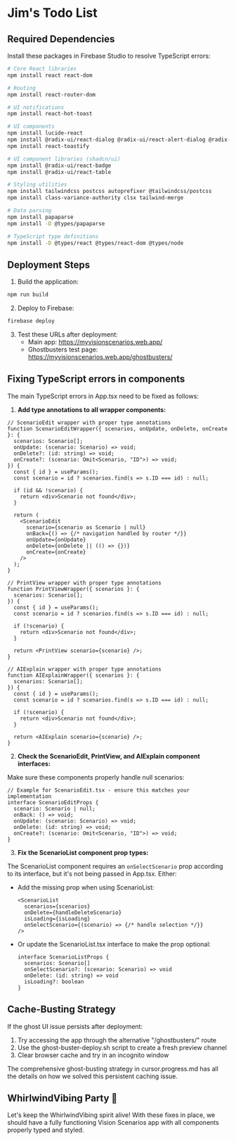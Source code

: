 # Jim's Todo List

## Required Dependencies

Install these packages in Firebase Studio to resolve TypeScript errors:

```bash
# Core React libraries
npm install react react-dom

# Routing
npm install react-router-dom

# UI notifications
npm install react-hot-toast

# UI components
npm install lucide-react 
npm install @radix-ui/react-dialog @radix-ui/react-alert-dialog @radix-ui/react-tabs @radix-ui/react-toast
npm install react-toastify

# UI component libraries (shadcn/ui)
npm install @radix-ui/react-badge
npm install @radix-ui/react-table

# Styling utilities
npm install tailwindcss postcss autoprefixer @tailwindcss/postcss
npm install class-variance-authority clsx tailwind-merge

# Data parsing
npm install papaparse
npm install -D @types/papaparse

# TypeScript type definitions
npm install -D @types/react @types/react-dom @types/node
```

## Deployment Steps

1. Build the application:
```bash
npm run build
```

2. Deploy to Firebase:
```bash
firebase deploy
```

3. Test these URLs after deployment:
   - Main app: https://myvisionscenarios.web.app/
   - Ghostbusters test page: https://myvisionscenarios.web.app/ghostbusters/

## Fixing TypeScript errors in components

The main TypeScript errors in App.tsx need to be fixed as follows:

1. **Add type annotations to all wrapper components:**

```tsx
// ScenarioEdit wrapper with proper type annotations
function ScenarioEditWrapper({ scenarios, onUpdate, onDelete, onCreate }: {
  scenarios: Scenario[];
  onUpdate: (scenario: Scenario) => void;
  onDelete?: (id: string) => void;
  onCreate?: (scenario: Omit<Scenario, "ID">) => void;
}) {
  const { id } = useParams();
  const scenario = id ? scenarios.find(s => s.ID === id) : null;
  
  if (id && !scenario) {
    return <div>Scenario not found</div>;
  }
  
  return (
    <ScenarioEdit
      scenario={scenario as Scenario | null}
      onBack={() => {/* navigation handled by router */}}
      onUpdate={onUpdate}
      onDelete={onDelete || (() => {})}
      onCreate={onCreate}
    />
  );
}

// PrintView wrapper with proper type annotations
function PrintViewWrapper({ scenarios }: {
  scenarios: Scenario[];
}) {
  const { id } = useParams();
  const scenario = id ? scenarios.find(s => s.ID === id) : null;
  
  if (!scenario) {
    return <div>Scenario not found</div>;
  }
  
  return <PrintView scenario={scenario} />;
}

// AIExplain wrapper with proper type annotations
function AIExplainWrapper({ scenarios }: {
  scenarios: Scenario[];
}) {
  const { id } = useParams();
  const scenario = id ? scenarios.find(s => s.ID === id) : null;
  
  if (!scenario) {
    return <div>Scenario not found</div>;
  }
  
  return <AIExplain scenario={scenario} />;
}
```

2. **Check the ScenarioEdit, PrintView, and AIExplain component interfaces:**

Make sure these components properly handle null scenarios:

```tsx
// Example for ScenarioEdit.tsx - ensure this matches your implementation
interface ScenarioEditProps {
  scenario: Scenario | null;
  onBack: () => void;
  onUpdate: (scenario: Scenario) => void;
  onDelete: (id: string) => void;
  onCreate?: (scenario: Omit<Scenario, "ID">) => void;
}
```

3. **Fix the ScenarioList component prop types:**

The ScenarioList component requires an `onSelectScenario` prop according to its interface, but it's not being passed in App.tsx. Either:

- Add the missing prop when using ScenarioList:
  ```tsx
  <ScenarioList 
    scenarios={scenarios} 
    onDelete={handleDeleteScenario}
    isLoading={isLoading}
    onSelectScenario={(scenario) => {/* handle selection */}}
  />
  ```

- Or update the ScenarioList.tsx interface to make the prop optional:
  ```tsx
  interface ScenarioListProps {
    scenarios: Scenario[]
    onSelectScenario?: (scenario: Scenario) => void
    onDelete: (id: string) => void
    isLoading?: boolean
  }
  ```

## Cache-Busting Strategy

If the ghost UI issue persists after deployment:

1. Try accessing the app through the alternative "/ghostbusters/" route
2. Use the ghost-buster-deploy.sh script to create a fresh preview channel
3. Clear browser cache and try in an incognito window

The comprehensive ghost-busting strategy in cursor.progress.md has all the details on how we solved this persistent caching issue.

## WhirlwindVibing Party 🎉

Let's keep the WhirlwindVibing spirit alive! With these fixes in place, we should have a fully functioning Vision Scenarios app with all components properly typed and styled. 